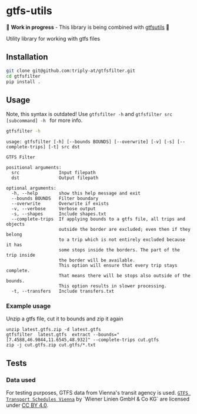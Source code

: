 # gtfs-utils

:construction: **Work in progress** - This library is being combined with [gtfsutils](https://github.com/triply-at/gtfsutils/tree/master) :construction:

Utility library for working with gtfs files

## Installation

```bash
git clone git@github.com:triply-at/gtfsfilter.git
cd gtfsfilter
pip install .
```

## Usage

Note, this syntax is outdated! Use `gtfsfilter -h` and `gtfsfilter src [subcommand] -h ` for more info.

```bash
gtfsfilter -h
```

```
usage: gtfsfilter [-h] [--bounds BOUNDS] [--overwrite] [-v] [-s] [--complete-trips] [-t] src dst

GTFS Filter

positional arguments:
  src               Input filepath
  dst               Output filepath

optional arguments:
  -h, --help        show this help message and exit
  --bounds BOUNDS   Filter boundary
  --overwrite       Overwrite if exists
  -v, --verbose     Verbose output
  -s, --shapes      Include shapes.txt
  --complete-trips  If applying bounds to a gtfs file, all trips and objects
                    outside the border are excluded; even then if they belong
                    to a trip which is not entirely excluded because it has
                    some stops inside the borders. The part of the trip inside
                    the border will be available.
                    This option will ensure that every trip stays complete.
                    That means there will be stops also outside of the bounds.
                    This option results in slower processing.
  -t, --transfers   Include transfers.txt
```

### Example usage

Unzip a gtfs file, cut it to bounds and zip it again
```
unzip latest.gtfs.zip -d latest.gtfs
gtfsfilter  latest.gtfs  extract --bounds="[7.4588,46.9844,11.6545,48.932]" --complete-trips cut.gtfs
zip -j cut.gtfs.zip cut.gtfs/*.txt
```

## Tests

### Data used

For testing purposes, GTFS data from Vienna's transit agency is used. [`GTFS Transport Schedules Vienna`]([https://data.gv.at/](https://www.data.gv.at/katalog/dataset/ab4a73b6-1c2d-42e1-b4d9-049e04889cf0)) by `Wiener Linien GmbH & Co KG` are licensed under [CC BY 4.0](https://creativecommons.org/licenses/by/4.0/).